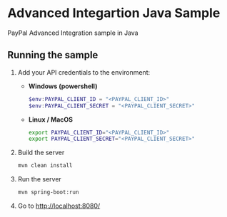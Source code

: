 # Advanced Integartion Java Sample

PayPal Advanced Integration sample in Java

## Running the sample

1. Add your API credentials to the environment:

   - **Windows (powershell)**

     ```powershell
     $env:PAYPAL_CLIENT_ID = "<PAYPAL_CLIENT_ID>"
     $env:PAYPAL_CLIENT_SECRET = "<PAYPAL_CLIENT_SECRET>"
     ```

   - **Linux / MacOS**

     ```bash
     export PAYPAL_CLIENT_ID="<PAYPAL_CLIENT_ID>"
     export PAYPAL_CLIENT_SECRET="<PAYPAL_CLIENT_SECRET>"
     ```

2. Build the server

   ```bash
   mvn clean install
   ```

3. Run the server

   ```bash
   mvn spring-boot:run
   ```

4. Go to [http://localhost:8080/](http://localhost:8080/)
